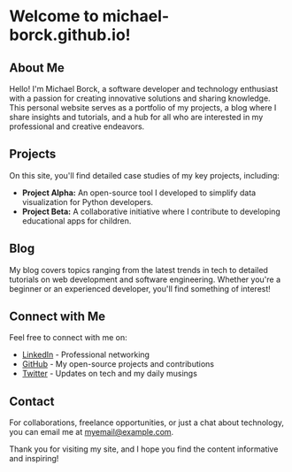# Welcome to michael-borck.github.io!

## About Me
Hello! I'm Michael Borck, a software developer and technology enthusiast with a
passion for creating innovative solutions and sharing knowledge. This personal
website serves as a portfolio of my projects, a blog where I share insights and
tutorials, and a hub for all who are interested in my professional and creative
endeavors.

## Projects
On this site, you'll find detailed case studies of my key projects, including:
- **Project Alpha:** An open-source tool I developed to simplify data
  visualization for Python developers.
- **Project Beta:** A collaborative initiative where I contribute to developing
  educational apps for children.

## Blog
My blog covers topics ranging from the latest trends in tech to detailed
tutorials on web development and software engineering. Whether you're a beginner
or an experienced developer, you'll find something of interest!

## Connect with Me
Feel free to connect with me on:
- [LinkedIn](#) - Professional networking
- [GitHub](#) - My open-source projects and contributions
- [Twitter](#) - Updates on tech and my daily musings

## Contact
For collaborations, freelance opportunities, or just a chat about technology,
you can email me at [myemail@example.com](mailto:myemail@example.com).

Thank you for visiting my site, and I hope you find the content informative and inspiring!